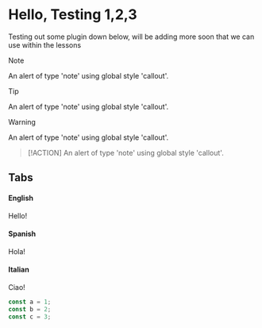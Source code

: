 # Hello, Testing 1,2,3

Testing out some plugin down below, will be adding more soon that we can use within the lessons

> [!NOTE]
> An alert of type 'note' using global style 'callout'.

> [!TIP]
> An alert of type 'note' using global style 'callout'.

> [!WARNING]
> An alert of type 'note' using global style 'callout'.

> [!ACTION]
> An alert of type 'note' using global style 'callout'.

## Tabs 
<!-- tabs:start -->

#### **English**

Hello!

#### **Spanish**

Hola!

#### **Italian**

Ciao!

<!-- tabs:end -->

```javascript
const a = 1;
const b = 2;
const c = 3;
```

<div id="gitalk-container"></div>


<script>
    const gitalk = new Gitalk({
        clientID: 'GitHub Application Client ID',
        clientSecret: 'GitHub Application Client Secret',
        repo: 'GitHub repo',      // The repository of store comments,
        owner: 'GitHub repo owner',
        admin: ['GitHub repo owner and collaborators, only these guys can initialize github issues'],
        id: location.pathname,      // Ensure uniqueness and length less than 50
        distractionFreeMode: false  // Facebook-like distraction free mode
})

gitalk.render('gitalk-container')
</script>